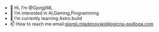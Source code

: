 - 👋 Hi, I’m @GjorgjiML
- 👀 I’m interested in AI,Gaming,Programming
- 🌱 I’m currently learning Astro.build
- 📫 How to reach me email:gjorgji.mladenovski@logicna-podloga.com

<!---
GjorgjiML/GjorgjiML is a ✨ special ✨ repository because its `README.md` (this file) appears on your GitHub profile.
You can click the Preview link to take a look at your changes.
--->
